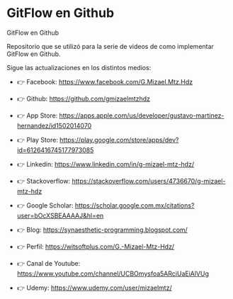 # GitFlow en Github
GitFlow en Github

Repositorio que se utilizó para la serie de videos de como implementar GitFlow en Github. 


Sigue las actualizaciones en los distintos medios: 

* 👉 Facebook: https://www.facebook.com/G.Mizael.Mtz.Hdz

* 👉 Github: https://github.com/gmizaelmtzhdz

* 👉 App Store: https://apps.apple.com/us/developer/gustavo-martinez-hernandez/id1502014070

* 👉 Play Store: https://play.google.com/store/apps/dev?id=6126416745177973085

* 👉 Linkedin: https://www.linkedin.com/in/g-mizael-mtz-hdz/

* 👉 Stackoverflow: https://stackoverflow.com/users/4736670/g-mizael-mtz-hdz

* 👉 Google Scholar: https://scholar.google.com.mx/citations?user=bOcXSBEAAAAJ&hl=en

* 👉 Blog: https://synaesthetic-programming.blogspot.com/

* 👉 Perfil: https://witsoftplus.com/G.-Mizael-Mtz-Hdz/

* 👉 Canal de Youtube: https://www.youtube.com/channel/UCBOmysfoa5ARciUaEiAlVUg

* 👉 Udemy: https://www.udemy.com/user/mizaelmtz/
